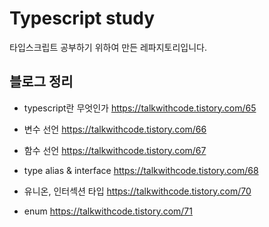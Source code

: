# Typescript study

타입스크립트 공부하기 위하여 만든 레파지토리입니다.

## 블로그 정리
* typescript란 무엇인가
https://talkwithcode.tistory.com/65

* 변수 선언
https://talkwithcode.tistory.com/66

* 함수 선언
https://talkwithcode.tistory.com/67

* type alias & interface 
https://talkwithcode.tistory.com/68

* 유니온, 인터섹션 타입
https://talkwithcode.tistory.com/70

* enum
https://talkwithcode.tistory.com/71


